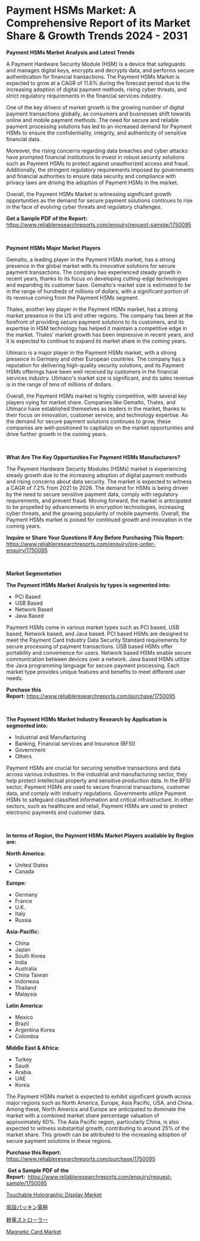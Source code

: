 <p><h1>Payment HSMs Market: A Comprehensive Report of its Market Share & Growth Trends 2024 - 2031</h1></p><p><strong>Payment HSMs Market Analysis and Latest Trends</strong></p>
<p><p>A Payment Hardware Security Module (HSM) is a device that safeguards and manages digital keys, encrypts and decrypts data, and performs secure authentication for financial transactions. The Payment HSMs Market is expected to grow at a CAGR of 11.6% during the forecast period due to the increasing adoption of digital payment methods, rising cyber threats, and strict regulatory requirements in the financial services industry.</p><p>One of the key drivers of market growth is the growing number of digital payment transactions globally, as consumers and businesses shift towards online and mobile payment methods. The need for secure and reliable payment processing solutions has led to an increased demand for Payment HSMs to ensure the confidentiality, integrity, and authenticity of sensitive financial data.</p><p>Moreover, the rising concerns regarding data breaches and cyber attacks have prompted financial institutions to invest in robust security solutions such as Payment HSMs to protect against unauthorized access and fraud. Additionally, the stringent regulatory requirements imposed by governments and financial authorities to ensure data security and compliance with privacy laws are driving the adoption of Payment HSMs in the market.</p><p>Overall, the Payment HSMs Market is witnessing significant growth opportunities as the demand for secure payment solutions continues to rise in the face of evolving cyber threats and regulatory challenges.</p></p>
<p><strong>Get a Sample PDF of the Report:&nbsp;</strong> <a href="https://www.reliableresearchreports.com/enquiry/request-sample/1750095">https://www.reliableresearchreports.com/enquiry/request-sample/1750095</a></p>
<p>&nbsp;</p>
<p><strong>Payment HSMs Major Market Players</strong></p>
<p><p>Gemalto, a leading player in the Payment HSMs market, has a strong presence in the global market with its innovative solutions for secure payment transactions. The company has experienced steady growth in recent years, thanks to its focus on developing cutting-edge technologies and expanding its customer base. Gemalto's market size is estimated to be in the range of hundreds of millions of dollars, with a significant portion of its revenue coming from the Payment HSMs segment.</p><p>Thales, another key player in the Payment HSMs market, has a strong market presence in the US and other regions. The company has been at the forefront of providing secure payment solutions to its customers, and its expertise in HSM technology has helped it maintain a competitive edge in the market. Thales' market growth has been impressive in recent years, and it is expected to continue to expand its market share in the coming years.</p><p>Utimaco is a major player in the Payment HSMs market, with a strong presence in Germany and other European countries. The company has a reputation for delivering high-quality security solutions, and its Payment HSMs offerings have been well received by customers in the financial services industry. Utimaco's market size is significant, and its sales revenue is in the range of tens of millions of dollars.</p><p>Overall, the Payment HSMs market is highly competitive, with several key players vying for market share. Companies like Gemalto, Thales, and Utimaco have established themselves as leaders in the market, thanks to their focus on innovation, customer service, and technology expertise. As the demand for secure payment solutions continues to grow, these companies are well-positioned to capitalize on the market opportunities and drive further growth in the coming years.</p></p>
<p>&nbsp;</p>
<p><strong>What Are The Key Opportunities For Payment HSMs Manufacturers?</strong></p>
<p><p>The Payment Hardware Security Modules (HSMs) market is experiencing steady growth due to the increasing adoption of digital payment methods and rising concerns about data security. The market is expected to witness a CAGR of 7.2% from 2021 to 2026. The demand for HSMs is being driven by the need to secure sensitive payment data, comply with regulatory requirements, and prevent fraud. Moving forward, the market is anticipated to be propelled by advancements in encryption technologies, increasing cyber threats, and the growing popularity of mobile payments. Overall, the Payment HSMs market is poised for continued growth and innovation in the coming years.</p></p>
<p><strong>Inquire or Share Your Questions If Any Before Purchasing This Report:</strong> <a href="https://www.reliableresearchreports.com/enquiry/pre-order-enquiry/1750095">https://www.reliableresearchreports.com/enquiry/pre-order-enquiry/1750095</a></p>
<p>&nbsp;</p>
<p><strong>Market Segmentation</strong></p>
<p><strong>The Payment HSMs Market Analysis by types is segmented into:</strong></p>
<p><ul><li>PCI Based</li><li>USB Based</li><li>Network Based</li><li>Java Based</li></ul></p>
<p><p>Payment HSMs come in various market types such as PCI based, USB based, Network based, and Java based. PCI based HSMs are designed to meet the Payment Card Industry Data Security Standard requirements for secure processing of payment transactions. USB based HSMs offer portability and convenience for users. Network based HSMs enable secure communication between devices over a network. Java based HSMs utilize the Java programming language for secure payment processing. Each market type provides unique features and benefits to meet different user needs.</p></p>
<p><strong>Purchase this Report:&nbsp;</strong><a href="https://www.reliableresearchreports.com/purchase/1750095">https://www.reliableresearchreports.com/purchase/1750095</a></p>
<p>&nbsp;</p>
<p><strong>The Payment HSMs Market Industry Research by Application is segmented into:</strong></p>
<p><ul><li>Industrial and Manufacturing</li><li>Banking, Financial services and Insurance (BFSI)</li><li>Government</li><li>Others</li></ul></p>
<p><p>Payment HSMs are crucial for securing sensitive transactions and data across various industries. In the industrial and manufacturing sector, they help protect intellectual property and sensitive production data. In the BFSI sector, Payment HSMs are used to secure financial transactions, customer data, and comply with industry regulations. Governments utilize Payment HSMs to safeguard classified information and critical infrastructure. In other sectors, such as healthcare and retail, Payment HSMs are used to protect electronic payments and customer data.</p></p>
<p>&nbsp;</p>
<p><strong>In terms of Region, the Payment HSMs Market Players available by Region are:</strong></p>
<p>
    <p> <strong> North America: </strong>
        <ul>
            <li>United States</li>
            <li>Canada</li>
        </ul>
        </p> 
    <p> <strong> Europe: </strong>
        <ul>
            <li>Germany</li>
            <li>France</li>
            <li>U.K.</li>
            <li>Italy</li>
            <li>Russia</li>
        </ul>
        </p> 
    <p> <strong> Asia-Pacific: </strong>
        <ul>
            <li>China</li>
            <li>Japan</li>
            <li>South Korea</li>
            <li>India</li>
            <li>Australia</li>
            <li>China Taiwan</li>
            <li>Indonesia</li>
            <li>Thailand</li>
            <li>Malaysia</li>
        </ul>
        </p> 
    <p> <strong> Latin America: </strong>
        <ul>
            <li>Mexico</li>
            <li>Brazil</li>
            <li>Argentina Korea</li>
            <li>Colombia</li>
        </ul>
        </p> 
    <p> <strong> Middle East & Africa: </strong>
        <ul>
            <li>Turkey</li>
            <li>Saudi</li>
            <li>Arabia</li>
            <li>UAE</li>
            <li>Korea</li>
        </ul>
    </p>
    </p>
<p><p>The Payment HSMs market is expected to exhibit significant growth across major regions such as North America, Europe, Asia Pacific, USA, and China. Among these, North America and Europe are anticipated to dominate the market with a combined market share percentage valuation of approximately 60%. The Asia Pacific region, particularly China, is also expected to witness substantial growth, contributing to around 25% of the market share. This growth can be attributed to the increasing adoption of secure payment solutions in these regions.</p></p>
<p><strong>Purchase this Report: </strong><a href="https://www.reliableresearchreports.com/purchase/1750095">https://www.reliableresearchreports.com/purchase/1750095</a></p>
<p>&nbsp;<strong>Get a Sample PDF of the Report:&nbsp;&nbsp;</strong><a href="https://www.reliableresearchreports.com/enquiry/request-sample/1750095">https://www.reliableresearchreports.com/enquiry/request-sample/1750095</a></p>
<p><strong></strong></p>
<p><p><a href="https://github.com/nancykennedykellievqfqt2/Market-Research-Report-List-1/blob/main/touchable-holographic-display-market.md">Touchable Holographic Display Market</a></p><p><a href="https://github.com/Calvi3ynJerde867/Market-Research-Report-List-1/blob/main/646608610076.md">仮設パッキン電極</a></p><p><a href="https://github.com/JacksonWiza1924/Market-Research-Report-List-1/blob/main/921924310077.md">軽量ストローラー</a></p><p><a href="https://github.com/NorbertYates/Market-Research-Report-List-4/blob/main/magnetic-card-market.md">Magnetic Card Market</a></p></p>